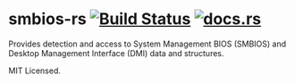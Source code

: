# smbios-rs [![Build Status](https://travis-ci.org/mdlayher/smbios-rs.svg?branch=master)](https://travis-ci.org/mdlayher/smbios-rs) [![docs.rs](https://docs.rs/smbios/badge.svg)](https://docs.rs/smbios)

Provides detection and access to System Management BIOS (SMBIOS) and
Desktop Management Interface (DMI) data and structures.

MIT Licensed.
